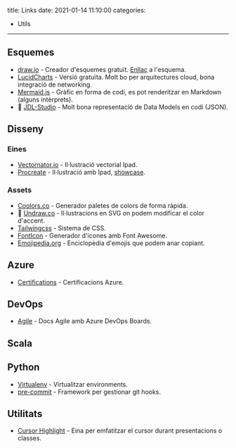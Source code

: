 title: Links
date: 2021-01-14 11:10:00
categories:
  - Utils
---

## Esquemes

- [draw.io](https://app.diagrams.net/) - Creador d'esquemes gratuït. [Enllaç](/drawio) a l'esquema.
- [LucidCharts](https://www.lucidchart.com/) - Versió gratuïta. Molt bo per arquitectures cloud, bona integració de networking.
- [Mermaid.js](https://mermaid-js.github.io/mermaid/#/) - Gràfic en forma de codi, es pot renderitzar en Markdown (alguns intèrprets).
- 💛 [JDL-Studio](https://start.jhipster.tech/jdl-studio/) - Molt bona representació de Data Models en codi (JSON).

## Disseny

### Eines

- [Vectornator.io](vectornator.io) - Il·lustració vectorial Ipad.
- [Procreate](https://procreate.art/) - Il·lustració amb Ipad, [showcase](https://folio.procreate.art/showcase).

### Assets 

- [Coolors.co](https://coolors.co/generate) - Generador paletes de colors de forma ràpida.
- 💛 [Undraw.co](https://undraw.co/illustrations) - Il·lustracions en SVG on podem modificar el color d'accent.
- [Tailwingcss](https://tailwindcss.com/resources) - Sistema de CSS.
- [FontIcon](https://gauger.io/fonticon/) - Generador d'icones amb Font Awesome.
- [Emojipedia.org](https://emojipedia.org/) - Enciclopèdia d'emojis que podem anar copiant.

## Azure

- [Certifications](https://docs.microsoft.com/en-us/learn/certifications/browse/?resource_type=certification&products=azure%2Cothers&expanded=others) - Certificacions Azure.

## DevOps

- [Agile](https://docs.microsoft.com/en-us/azure/devops/boards/work-items/guidance/agile-process?view=azure-devops) - Docs Agile amb Azure DevOps Boards.

## Scala

## Python

- [Virtualenv](https://docs.python-guide.org/dev/virtualenvs/#lower-level-virtualenv) - Virtualitzar environments.
- [pre-commit](https://pre-commit.com/) - Framework per gestionar git hooks.

## Utilitats

- [Cursor Highlight](/cursor-highlight) - Eina per emfatitzar el cursor durant presentacions o classes.
